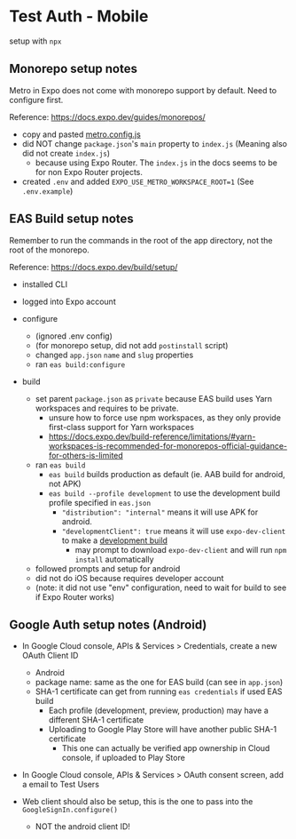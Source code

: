 # Test Auth - Mobile

setup with `npx`

## Monorepo setup notes

Metro in Expo does not come with monorepo support by default. Need to configure first.

Reference: <https://docs.expo.dev/guides/monorepos/>

- copy and pasted [metro.config.js](https://docs.expo.dev/guides/monorepos/#modify-the-metro-config)
- did NOT change `package.json`'s `main` property to `index.js` (Meaning also did not create `index.js`)
  - because using Expo Router. The `index.js` in the docs seems to be for non Expo Router projects.
- created `.env` and added `EXPO_USE_METRO_WORKSPACE_ROOT=1` (See `.env.example`)

## EAS Build setup notes

Remember to run the commands in the root of the app directory, not the root of the monorepo.

Reference: <https://docs.expo.dev/build/setup/>

- installed CLI
- logged into Expo account
- configure
  - (ignored .env config)
  - (for monorepo setup, did not add `postinstall` script)
  - changed `app.json` `name` and `slug` properties
  - ran `eas build:configure`

- build
  - set parent `package.json` as `private` because EAS build uses Yarn workspaces and requires to be private.
    - unsure how to force use npm workspaces, as they only provide first-class support for Yarn workspaces
    - <https://docs.expo.dev/build-reference/limitations/#yarn-workspaces-is-recommended-for-monorepos-official-guidance-for-others-is-limited>
  - ran `eas build`
    - `eas build` builds production as default (ie. AAB build for android, not APK)
    - `eas build --profile development` to use the development build profile specified in `eas.json`
      - `"distribution": "internal"` means it will use APK for android.
      - `"developmentClient": true` means it will use `expo-dev-client` to make a [development build](https://docs.expo.dev/develop/development-builds/introduction/)
        - may prompt to download `expo-dev-client` and will run `npm install` automatically
  - followed prompts and setup for android
  - did not do iOS because requires developer account
  - (note: it did not use "env" configuration, need to wait for build to see if Expo Router works)

## Google Auth setup notes (Android)

- In Google Cloud console, APIs & Services > Credentials, create a new OAuth Client ID
  - Android
  - package name: same as the one for EAS build (can see in `app.json`)
  - SHA-1 certificate can get from running `eas credentials` if used EAS build
    - Each profile (development, preview, production) may have a different SHA-1 certificate
    - Uploading to Google Play Store will have another public SHA-1 certificate
      - This one can actually be verified app ownership in Cloud console, if uploaded to Play Store

- In Google Cloud console, APIs & Services > OAuth consent screen, add a email to Test Users

- Web client should also be setup, this is the one to pass into the `GoogleSignIn.configure()`
  - NOT the android client ID!
